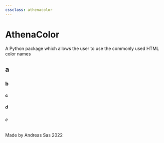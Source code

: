 ```yaml
---
cssclass: athenacolor
---
```

# AthenaColor
A Python package which allows the user to use the commonly used HTML color names 
## a
### b
#### c
##### d
###### e 
Made by Andreas Sas 2022